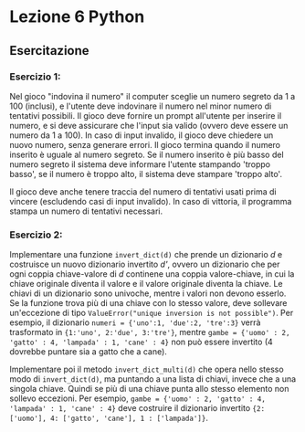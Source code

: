# Lezione 6 Python

## Esercitazione
### Esercizio 1:
Nel gioco "indovina il numero" il computer sceglie un numero segreto da 1 a 100 (inclusi), e l'utente deve indovinare il numero nel minor numero di tentativi possibili. Il gioco deve fornire un prompt all'utente per inserire il numero, e si deve assicurare che l'input sia valido (ovvero deve essere un numero da 1 a 100). In caso di input invalido, il gioco deve chiedere un nuovo numero, senza generare errori. Il gioco termina quando il numero inserito è uguale al numero segreto. Se il numero inserito è più basso del numero segreto il sistema deve informare l'utente stampando 'troppo basso', se il numero è troppo alto, il sistema deve stampare 'troppo alto'.

Il gioco deve anche tenere traccia del numero di tentativi usati prima di vincere (escludendo casi di input invalido). In caso di vittoria, il programma stampa un numero di tentativi necessari.

### Esercizio 2:
Implementare una funzione `invert_dict(d)` che prende un dizionario *d* e costruisce un nuovo dizionario invertito *d'*, ovvero un dizionario che per ogni coppia chiave-valore di *d* continene una coppia valore-chiave, in cui la chiave originale diventa il valore e il valore originale diventa la chiave. Le chiavi di un dizionario sono univoche, mentre i valori non devono esserlo. Se la funzione trova più di una chiave con lo stesso valore, deve sollevare un'eccezione di tipo `ValueError("unique inversion is not possible")`. Per esempio, il dizionario `numeri = {'uno':1, 'due':2, 'tre':3}` verrà trasformato in `{1:'uno', 2:'due', 3:'tre'}`, mentre `gambe = {'uomo' : 2, 'gatto' : 4, 'lampada' : 1, 'cane' : 4}` non può essere invertito (4 dovrebbe puntare sia a gatto che a cane).

Implementare poi il metodo `invert_dict_multi(d)` che opera nello stesso modo di `invert_dict(d)`, ma puntando a una lista di chiavi, invece che a una singola chiave. Quindi se più di una chiave punta allo stesso elemento non sollevo eccezioni. Per esempio, `gambe = {'uomo' : 2, 'gatto' : 4, 'lampada' : 1, 'cane' : 4}` deve costruire il dizionario invertito `{2: ['uomo'], 4: ['gatto', 'cane'], 1 : ['lampada']}`.